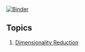 [![Binder](https://mybinder.org/badge_logo.svg)](https://mybinder.org/v2/gh/debanga/depurr/master)

## Topics

1. [Dimensionality Reduction](https://debanga.github.com/depurr/dim-reduction)


